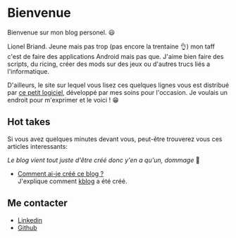 # Bienvenue

Bienvenue sur mon blog personel. 😃

Lionel Briand. Jeune mais pas trop (pas encore la trentaine 👌) mon taff c'est de faire des applications Android mais pas que. J'aime bien faire des scripts, du ricing, créer des mods sur des jeux ou d'autres trucs liés a l'informatique.

D'ailleurs, le site sur lequel vous lisez ces quelques lignes vous est distribué par [ce petit logiciel](https://github.com/L-Briand/kblog), développé par mes soins pour l'occasion. Je voulais un endroit pour m'exprimer et le voici ! 😁

## Hot takes

Si vous avez quelques minutes devant vous, peut-être trouverez vous ces articles interessants:

*Le blog vient tout juste d'être créé donc y'en a qu'un, dommage* 🤷

- [Comment ai-je créé ce blog ?](./creation-Comment-ai-je-cree-ce-blog)<br/>
  J'explique comment [kblog](https://github.com/L-Briand/kblog) a été créé.

## Me contacter

- [Linkedin](https://www.linkedin.com/in/lionel-briand/)
- [Github](https://github.com/L-Briand)


